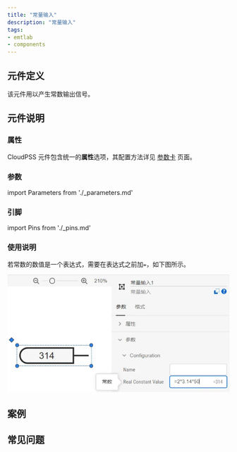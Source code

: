 ```yaml
---
title: "常量输入"
description: "常量输入"
tags:
- emtlab
- components
---
```


## 元件定义

该元件用以产生常数输出信号。

## 元件说明

### 属性

CloudPSS 元件包含统一的**属性**选项，其配置方法详见 [参数卡](docs/documents/software/10-xstudio/20-simstudio/40-workbench/20-function-zone/30-design-tab/30-param-panel/index.md) 页面。

### 参数

import Parameters from './_parameters.md'

<Parameters/>

### 引脚

import Pins from './_pins.md'

<Pins/>

### 使用说明

若常数的数值是一个表达式，需要在表达式之前加`=`，如下图所示。 

![设置常数为表达式](./set_constant.png)  

## 案例

## 常见问题
